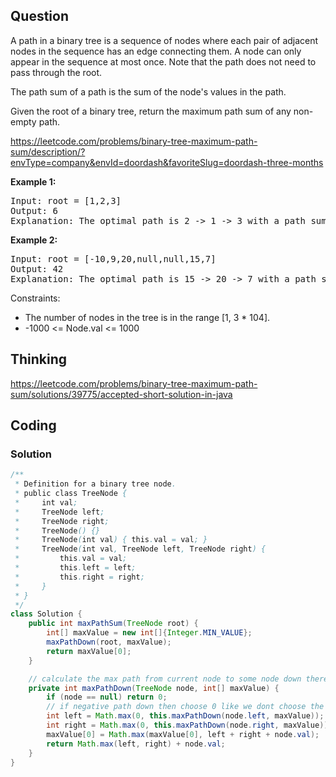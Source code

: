 ## Question
A path in a binary tree is a sequence of nodes where each pair of adjacent nodes in the sequence has an edge connecting them. A node can only appear in the sequence at most once. Note that the path does not need to pass through the root.  
  
The path sum of a path is the sum of the node's values in the path.  
  
Given the root of a binary tree, return the maximum path sum of any non-empty path.  
  
https://leetcode.com/problems/binary-tree-maximum-path-sum/description/?envType=company&envId=doordash&favoriteSlug=doordash-three-months

**Example 1:**
<pre>
Input: root = [1,2,3]
Output: 6
Explanation: The optimal path is 2 -> 1 -> 3 with a path sum of 2 + 1 + 3 = 6.
</pre>

**Example 2:**
<pre>
Input: root = [-10,9,20,null,null,15,7]
Output: 42
Explanation: The optimal path is 15 -> 20 -> 7 with a path sum of 15 + 20 + 7 = 42.
</pre>

Constraints:
* The number of nodes in the tree is in the range [1, 3 * 104].
* -1000 <= Node.val <= 1000

## Thinking
https://leetcode.com/problems/binary-tree-maximum-path-sum/solutions/39775/accepted-short-solution-in-java

## Coding
### Solution
```java
/**
 * Definition for a binary tree node.
 * public class TreeNode {
 *     int val;
 *     TreeNode left;
 *     TreeNode right;
 *     TreeNode() {}
 *     TreeNode(int val) { this.val = val; }
 *     TreeNode(int val, TreeNode left, TreeNode right) {
 *         this.val = val;
 *         this.left = left;
 *         this.right = right;
 *     }
 * }
 */
class Solution {
    public int maxPathSum(TreeNode root) {
        int[] maxValue = new int[]{Integer.MIN_VALUE};
        maxPathDown(root, maxValue);
        return maxValue[0];
    }

    // calculate the max path from current node to some node down there
    private int maxPathDown(TreeNode node, int[] maxValue) {
        if (node == null) return 0;
        // if negative path down then choose 0 like we dont choose the current node
        int left = Math.max(0, this.maxPathDown(node.left, maxValue));
        int right = Math.max(0, this.maxPathDown(node.right, maxValue));
        maxValue[0] = Math.max(maxValue[0], left + right + node.val);
        return Math.max(left, right) + node.val;
    }
}
```
